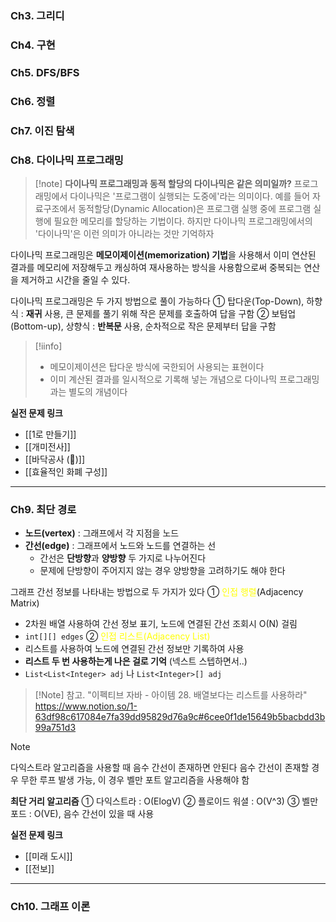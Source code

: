 ### Ch3. 그리디

### Ch4. 구현

### Ch5. DFS/BFS

### Ch6. 정렬

### Ch7. 이진 탐색

### Ch8. 다이나믹 프로그래밍

>[!note]  **다이나믹 프로그래밍과 동적 할당의 다이나믹은 같은 의미일까?**
> 프로그래밍에서 다이나믹은 '프로그램이 실행되는 도중에'라는 의미이다. 예를 들어 자료구조에서 동적할당(Dynamic Allocation)은 프로그램 실행 중에 프로그램 실행에 필요한 메모리를 할당하는 기법이다. 하지만 다이나믹 프로그래밍에서의 '다이나믹'은 이런 의미가 아니라는 것만 기억하자


 다이나믹 프로그래밍은 **메모이제이션(memorization) 기법**을 사용해서 이미 연산된 결과를 메모리에 저장해두고 캐싱하여 재사용하는 방식을 사용함으로써 중복되는 연산을 제거하고 시간을 줄일 수 있다.

 다이나믹 프로그래밍은 두 가지 방법으로 풀이 가능하다
① 탑다운(Top-Down), 하향식 : **재귀** 사용, 큰 문제를 풀기 위해 작은 문제를 호출하여 답을 구함 
② 보텀업(Bottom-up), 상향식 : **반복문** 사용, 순차적으로 작은 문제부터 답을 구함

> [!iinfo]
> - 메모이제이션은 탑다운 방식에 국한되어 사용되는 표현이다 
> - 이미 계산된 결과를 일시적으로 기록해 넣는 개념으로 다이나믹 프로그래밍과는 별도의 개념이다


**실전 문제 링크**
- [[1로 만들기]]
- [[개미전사]]
- [[바닥공사 (🔺)]]
- [[효율적인 화폐 구성]]

---
### Ch9. 최단 경로
- **노드(vertex)** : 그래프에서 각 지점을 노드
- **간선(edge)** : 그래프에서 노드와 노드를 연결하는 선
	- 간선은 **단방향**과 **양방향** 두 가지로 나누어진다
	- 문제에 단방향이 주어지지 않는 경우 양방향을 고려하기도 해야 한다

그래프 간선 정보를 나타내는 방법으로 두 가지가 있다
① <font color="#ffff00">인접 행렬</font>(Adjacency Matrix)
- 2차원 배열 사용하여 간선 정보 표기, 노드에 연결된 간선 조회시 O(N) 걸림
- `int[][] edges`
② <font color="#ffff00">인접 리스트(Adjacency List)</font> 
- 리스트를 사용하여 노드에 연결된 간선 정보만 기록하여 사용
- **리스트 두 번 사용하는게 나은 걸로 기억** (넥스트 스텝하면서..)
- `List<List<Integer> adj` 나 `List<Integer>[] adj`

>[!Note] 참고. "이펙티브 자바 - 아이템 28. 배열보다는 리스트를 사용하라"
>https://www.notion.so/1-63df98c617084e7fa39dd95829d76a9c#6cee0f1de15649b5bacbdd3b99a751d3

> [!note]
> 다익스트라 알고리즘을 사용할 때 음수 간선이 존재하면 안된다 
> 음수 간선이 존재할 경우 무한 루프 발생 가능, 이 경우 벨만 포트 알고리즘을 사용해야 함


**최단 거리 알고리즘**
① 다익스트라 : O(ElogV)
② 플로이드 워셜 : O(V^3)
③ 벨만 포드 : O(VE), 음수 간선이 있을 때 사용

**실전 문제 링크**
- [[미래 도시]]
- [[전보]]

---
### Ch10. 그래프 이론
